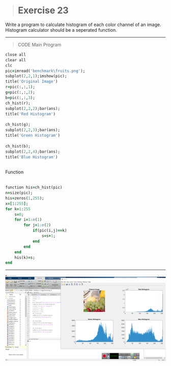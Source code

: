 
> # Exercise 23
Write a program to calculate histogram of each color channel of an image. Histogram calculator should be a seperated function. 
***
>CODE
Main Program
```ruby
close all
clear all
clc
pic=imread('benchmark\fruits.png');
subplot(2,2,1);imshow(pic);
title('Original Image')
r=pic(:,:,1);
g=pic(:,:,2);
b=pic(:,:,3);
ch_hist(r);
subplot(2,2,2);bar(ans);
title('Red Histogram')

ch_hist(g);
subplot(2,2,3);bar(ans);
title('Green Histogram')

ch_hist(b);
subplot(2,2,4);bar(ans);
title('Blue Histogram')
 
```
Function
```ruby
  
function his=ch_hist(pic)
n=size(pic);
his=zeros(1,255);
x=[1:255];
for k=1:255
    s=0;
    for i=1:n(1)
        for j=1:n(2)
            if(pic(i,j)==k)
                s=s+1;
            end    
        end
    end
    his(k)=s;
end  
```
***
![alt text](https://github.com/semnan-university-ai/image-processing-class/blob/adeace4ac5778db155e9302290f15a54b2533e3f/excersiecs/alirezachaji/23/Exce23.png)
